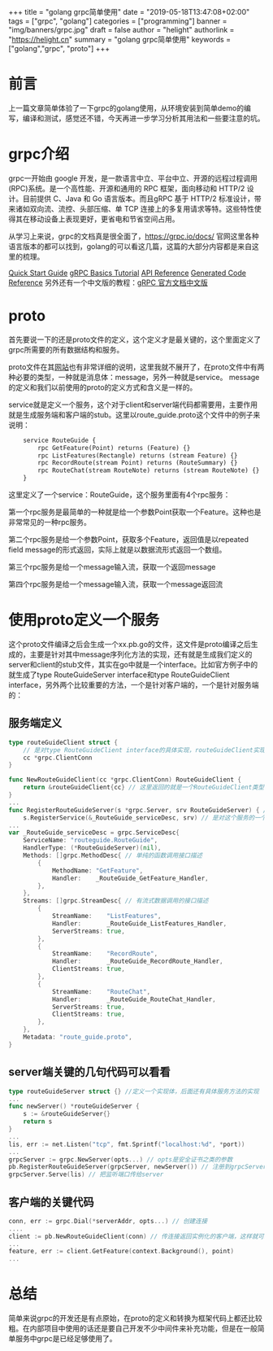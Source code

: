+++
title = "golang grpc简单使用"
date = "2019-05-18T13:47:08+02:00"
tags = ["grpc", "golang"]
categories = ["programming"]
banner = "img/banners/grpc.jpg"
draft = false
author = "helight"
authorlink = "https://helight.cn"
summary = "golang grpc简单使用"
keywords = ["golang","grpc", "proto"]
+++

# 前言
上一篇文章简单体验了一下grpc的golang使用，从环境安装到简单demo的编写，编译和测试，感觉还不错，今天再进一步学习分析其用法和一些要注意的坑。

# grpc介绍
grpc一开始由 google 开发，是一款语言中立、平台中立、开源的远程过程调用(RPC)系统。是一个高性能、开源和通用的 RPC 框架，面向移动和 HTTP/2 设计。目前提供 C、Java 和 Go 语言版本。而且gRPC 基于 HTTP/2 标准设计，带来诸如双向流、流控、头部压缩、单 TCP 连接上的多复用请求等特。这些特性使得其在移动设备上表现更好，更省电和节省空间占用。

从学习上来说，grpc的文档真是很全面了，https://grpc.io/docs/ 官网这里各种语言版本的都可以找到，golang的可以看这几篇，这篇的大部分内容都是来自这里的梳理。

[Quick Start Guide][1]
[gRPC Basics Tutorial][2]
[API Reference][3]
[Generated Code Reference][4]
另外还有一个中文版的教程：[gRPC 官方文档中文版][5]

# proto
首先要说一下的还是proto文件的定义，这个定义才是最关键的，这个里面定义了grpc所需要的所有数据结构和服务。

proto文件在其[网站][6]也有非常详细的说明，这里我就不展开了，在proto文件中有两种必要的类型，一种就是消息体：message，另外一种就是service。
message的定义和我们以前使用的proto的定义方式和含义是一样的。

service就是定义一个服务，这个对于client和server端代码都需要用，主要作用就是生成服务端和客户端的stub。这里以route_guide.proto这个文件中的例子来说明：
``` proto
	service RouteGuide {
		rpc GetFeature(Point) returns (Feature) {}
  		rpc ListFeatures(Rectangle) returns (stream Feature) {}
  		rpc RecordRoute(stream Point) returns (RouteSummary) {}
  		rpc RouteChat(stream RouteNote) returns (stream RouteNote) {}
	}
```
这里定义了一个service：RouteGuide，这个服务里面有4个rpc服务：

第一个rpc服务是最简单的一种就是给一个参数Point获取一个Feature。这种也是非常常见的一种rpc服务。

第二个rpc服务是给一个参数Point，获取多个Feature，返回值是以repeated field message的形式返回，实际上就是以数据流形式返回一个数组。

第三个rpc服务是给一个message输入流，获取一个返回message

第四个rpc服务是给一个message输入流，获取一个message返回流

# 使用proto定义一个服务
这个proto文件编译之后会生成一个xx.pb.go的文件，这文件是proto编译之后生成的，主要是针对其中message序列化方法的实现，还有就是生成我们定义的server和client的stub文件，其实在go中就是一个interface。比如官方例子中的就生成了type RouteGuideServer interface和type RouteGuideClient interface，另外两个比较重要的方法，一个是针对客户端的，一个是针对服务端的：
## 服务端定义
``` go
type routeGuideClient struct { 
    // 是对type RouteGuideClient interface的具体实现，routeGuideClient实现了RouteGuideClient的所有方法
	cc *grpc.ClientConn  
}

func NewRouteGuideClient(cc *grpc.ClientConn) RouteGuideClient {
	return &routeGuideClient{cc} // 这里返回的就是一个RouteGuideClient类型的实现了，后面就可以用这个客户端中的方法先server端发起调用了
}
...
func RegisterRouteGuideServer(s *grpc.Server, srv RouteGuideServer) { // 这个函数提供了一个RouteGuideServer注册到grpc.Server上。
	s.RegisterService(&_RouteGuide_serviceDesc, srv) // 是对这个服务的一个grpc.Server的描述，详细的可以看下面的代码
...
var _RouteGuide_serviceDesc = grpc.ServiceDesc{
	ServiceName: "routeguide.RouteGuide",
	HandlerType: (*RouteGuideServer)(nil),
	Methods: []grpc.MethodDesc{ // 单纯的函数调用接口描述
		{
			MethodName: "GetFeature",
			Handler:    _RouteGuide_GetFeature_Handler,
		},
	},
	Streams: []grpc.StreamDesc{ // 有流式数据调用的接口描述
		{
			StreamName:    "ListFeatures",
			Handler:       _RouteGuide_ListFeatures_Handler,
			ServerStreams: true,
		},
		{
			StreamName:    "RecordRoute",
			Handler:       _RouteGuide_RecordRoute_Handler,
			ClientStreams: true,
		},
		{
			StreamName:    "RouteChat",
			Handler:       _RouteGuide_RouteChat_Handler,
			ServerStreams: true,
			ClientStreams: true,
		},
	},
	Metadata: "route_guide.proto",
}
``` 
## server端关键的几句代码可以看看
``` go
type routeGuideServer struct {} //定义一个实现体，后面还有具体服务方法的实现
...
func newServer() *routeGuideServer {
	s := &routeGuideServer{}
	return s
}
...
lis, err := net.Listen("tcp", fmt.Sprintf("localhost:%d", *port))
...
grpcServer := grpc.NewServer(opts...) // opts是安全证书之类的参数
pb.RegisterRouteGuideServer(grpcServer, newServer()) // 注册到grpcServer
grpcServer.Serve(lis) // 把监听端口传给server
```
## 客户端的关键代码
``` go
conn, err := grpc.Dial(*serverAddr, opts...) // 创建连接
....
client := pb.NewRouteGuideClient(conn) // 传连接返回实例化的客户端，这样就可以直接调用rpc方法了
...
feature, err := client.GetFeature(context.Background(), point)
...
```
# 总结
简单来说grpc的开发还是有点原始，在proto的定义和转换为框架代码上都还比较粗。在内部项目中使用的话还是要自己开发不少中间件来补充功能，但是在一般简单服务中grpc是已经足够使用了。

[1]: https://grpc.io/docs/quickstart/go.html
[2]: https://grpc.io/docs/tutorials/basic/go.html
[3]: https://godoc.org/google.golang.org/grpc
[4]: https://grpc.io/docs/reference/go/generated-code.html
[5]: http://doc.oschina.net/grpc
[6]: https://developers.google.com/protocol-buffers/docs/proto3